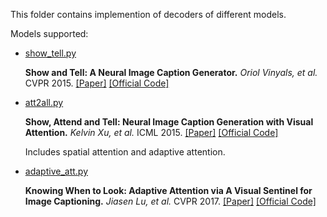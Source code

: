 This folder contains implemention of decoders of different models.

Models supported:

- [show_tell.py](show_tell.py)

    **Show and Tell: A Neural Image Caption Generator.** *Oriol Vinyals, et al.* CVPR 2015. [[Paper]](https://www.cv-foundation.org/openaccess/content_cvpr_2015/papers/Vinyals_Show_and_Tell_2015_CVPR_paper.pdf) [[Official Code]](https://github.com/tensorflow/models/tree/master/research/im2txt)

- [att2all.py](att2all.py)

    **Show, Attend and Tell: Neural Image Caption Generation with Visual Attention.** *Kelvin Xu, et al.* ICML 2015. [[Paper]](http://proceedings.mlr.press/v37/xuc15.pdf) [[Official Code]](https://github.com/kelvinxu/arctic-captions)

    Includes spatial attention and adaptive attention.

- [adaptive_att.py](adaptive_att.py)

    **Knowing When to Look: Adaptive Attention via A Visual Sentinel for Image Captioning.** *Jiasen Lu, et al.* CVPR 2017. [[Paper]](http://openaccess.thecvf.com/content_cvpr_2017/papers/Lu_Knowing_When_to_CVPR_2017_paper.pdf) [[Official Code]](https://github.com/jiasenlu/AdaptiveAttention)